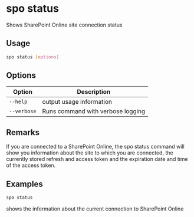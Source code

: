 # spo status

Shows SharePoint Online site connection status

## Usage

```sh
spo status [options]
```

## Options

Option|Description
------|-----------
`--help`|output usage information
`--verbose`|Runs command with verbose logging

## Remarks

If you are connected to a SharePoint Online, the spo status command
will show you information about the site to which you are connected, the currently stored
refresh and access token and the expiration date and time of the access token.

## Examples

```sh
spo status
```

shows the information about the current connection to SharePoint Online
